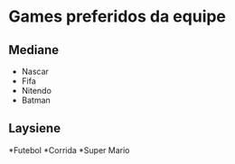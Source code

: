 # Games preferidos da equipe

## Mediane   
* Nascar
* Fifa
* Nitendo
* Batman 

## Laysiene

*Futebol
*Corrida
*Super Mario
